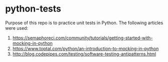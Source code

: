 # python-tests

Purpose of this repo is to practice unit tests in Python.
The following articles were used:
1) https://semaphoreci.com/community/tutorials/getting-started-with-mocking-in-python
2) https://www.toptal.com/python/an-introduction-to-mocking-in-python
3) http://blog.codepipes.com/testing/software-testing-antipatterns.html